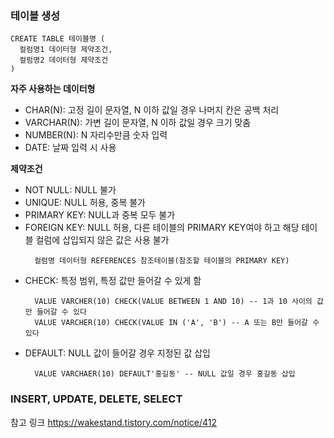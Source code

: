 ###  테이블 생성
```
CREATE TABLE 테이블명 (
  컬럼명1 데이터형 제약조건,
  컬럼명2 데이터형 제약조건
)
```
**자주 사용하는 데이터형**
- CHAR(N): 고정 길이 문자열, N 이하 값일 경우 나머지 칸은 공백 처리
- VARCHAR(N): 가변 길이 문자열, N 이하 값일 경우 크기 맞춤
- NUMBER(N): N 자리수만큼 숫자 입력
- DATE: 날짜 입력 시 사용


**제약조건**
- NOT NULL: NULL 불가
- UNIQUE: NULL 허용, 중복 불가
- PRIMARY KEY: NULL과 중복 모두 불가
- FOREIGN KEY: NULL 허용, 다른 테이블의 PRIMARY KEY여야 하고 해당 테이블 컬럼에 삽입되지 않은 값은 사용 불가
  ```
    컬럼명 데이터형 REFERENCES 참조테이블(참조할 테이블의 PRIMARY KEY)
  ```
- CHECK: 특정 범위, 특정 값만 들어갈 수 있게 함
    ```
      VALUE VARCHER(10) CHECK(VALUE BETWEEN 1 AND 10) -- 1과 10 사이의 값만 들어갈 수 있다
      VALUE VARCHER(10) CHECK(VALUE IN ('A', 'B') -- A 또는 B만 들어갈 수 있다
    ```
- DEFAULT: NULL 값이 들어갈 경우 지정된 값 삽입
    ```
      VALUE VARCHAER(10) DEFAULT'홍길동' -- NULL 값일 경우 홍길동 삽입
    ```



### INSERT, UPDATE, DELETE, SELECT


참고 링크
https://wakestand.tistory.com/notice/412
